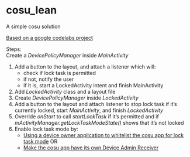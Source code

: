 
# cosu_lean  
A simple cosu solution  
  
[Based on a google codelabs project](https://codelabs.developers.google.com/codelabs/cosu/index.html?#0)
  
Steps:  
Create a *DevicePolicyManager* inside *MainActivity*  
1. Add a button to the layout, and attach a listener which will:  
    * check if lock task is permitted
    * if not, notify the user
    * if it is, start a LockedActivity intent and finish MainActivity
2. Add *LockedActivity* class and a layout file  
3. Create *DevicePolicyManager* inside *LockedActivity*  
4. Add a button to the layout and attach listener to stop lock task if it’s currently locked, start *MainActivity*, and finish *LockedActivity*
5. Override *onStart* to call *startLockTask* if it’s permitted and if *mActivityManager.getLockTaskModeState()* shows that it’s not locked
6. Enable lock task mode by:
    * [Using a device owner application to whitelist the cosu app for lock task mode](https://codelabs.developers.google.com/codelabs/cosu/index.html?#6)
OR
    * [Make the cosu app have its own Device Admin Receiver](https://codelabs.developers.google.com/codelabs/cosu/index.html?#7)